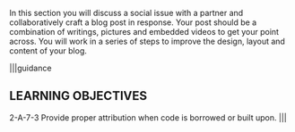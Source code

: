 In this section you will discuss a social issue with a partner and collaboratively craft a blog post in response. Your post should be a combination of writings, pictures and embedded videos to get your point across. You will work in a series of steps to improve the design, layout and content of your blog.

|||guidance
## LEARNING OBJECTIVES
2-A-7-3 Provide proper attribution when code is borrowed or built upon.
|||
